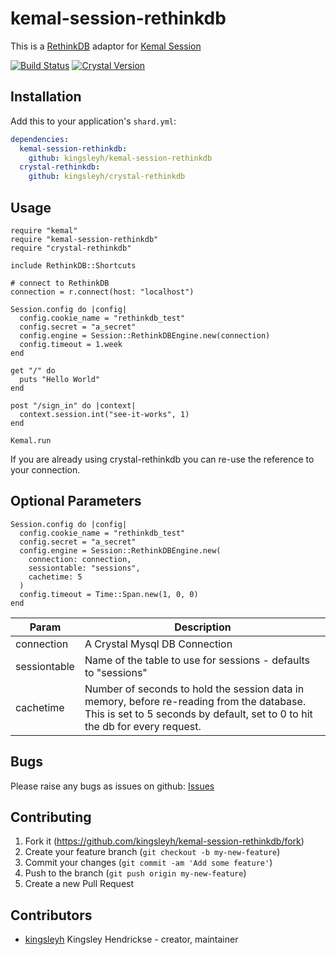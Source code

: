# kemal-session-rethinkdb

This is a [RethinkDB](http://rethinkdb.com/) adaptor for [Kemal Session](https://github.com/kemalcr/kemal-session)

[![Build Status](https://travis-ci.org/kingsleyh/kemal-session-rethinkdb.svg?branch=master)](https://travis-ci.org/kingsleyh/kemal-session-rethinkdb) [![Crystal Version](https://img.shields.io/badge/crystal%20-0.30.1-brightgreen.svg)](https://crystal-lang.org/api/0.30.1/)

## Installation

Add this to your application's `shard.yml`:

```yaml
dependencies:
  kemal-session-rethinkdb:
    github: kingsleyh/kemal-session-rethinkdb
  crystal-rethinkdb:
    github: kingsleyh/crystal-rethinkdb  
```

## Usage

```crystal
require "kemal"
require "kemal-session-rethinkdb"
require "crystal-rethinkdb"

include RethinkDB::Shortcuts

# connect to RethinkDB
connection = r.connect(host: "localhost")

Session.config do |config|
  config.cookie_name = "rethinkdb_test"
  config.secret = "a_secret"
  config.engine = Session::RethinkDBEngine.new(connection)
  config.timeout = 1.week
end

get "/" do
  puts "Hello World"
end

post "/sign_in" do |context|
  context.session.int("see-it-works", 1)
end

Kemal.run
```

If you are already using crystal-rethinkdb you can re-use the reference to your connection.

## Optional Parameters

```
Session.config do |config|
  config.cookie_name = "rethinkdb_test"
  config.secret = "a_secret"
  config.engine = Session::RethinkDBEngine.new(
    connection: connection,
    sessiontable: "sessions",
    cachetime: 5
  )
  config.timeout = Time::Span.new(1, 0, 0)
end
```

|Param        |Description
|----         |----
|connection   | A Crystal Mysql DB Connection
|sessiontable | Name of the table to use for sessions - defaults to "sessions"
|cachetime    | Number of seconds to hold the session data in memory, before re-reading from the database. This is set to 5 seconds by default, set to 0 to hit the db for every request.

## Bugs

Please raise any bugs as issues on github: [Issues](https://github.com/kingsleyh/kemal-session-rethinkdb/issues)

## Contributing

1. Fork it (<https://github.com/kingsleyh/kemal-session-rethinkdb/fork>)
2. Create your feature branch (`git checkout -b my-new-feature`)
3. Commit your changes (`git commit -am 'Add some feature'`)
4. Push to the branch (`git push origin my-new-feature`)
5. Create a new Pull Request

## Contributors

- [kingsleyh](https://github.com/kingsleyh) Kingsley Hendrickse - creator, maintainer
